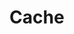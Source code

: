 ﻿<meta name="wikd:title" content="Cache">
<meta name="wikd:name" content="pipelines-cache">
<meta name="wikd:order" content="8">
<meta name="wikd:icon" content="fas fa-plug">

# Cache